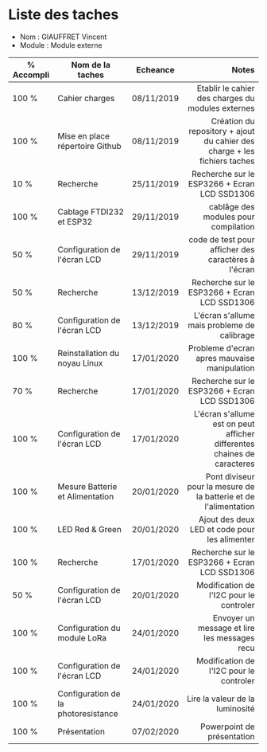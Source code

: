 
Liste des taches
==
- Nom : GIAUFFRET Vincent
- Module : Module externe

% Accompli | Nom de la taches | Echeance | Notes
---------- | ---------------- | ---------- | --------------:
100 %  |Cahier charges | 08/11/2019 | Etablir le cahier des charges du modules externes 
100 %  |Mise en place répertoire Github | 08/11/2019 | Création du repository + ajout du cahier des charge + les fichiers taches
10 %   |Recherche | 25/11/2019 | Recherche sur le ESP3266 + Ecran LCD SSD1306
100 %  |Cablage FTDI232 et ESP32| 29/11/2019 | cablâge des modules pour compilation 
50 %   |Configuration de l'écran LCD| 29/11/2019 | code de test pour afficher des caractères à l'écran
50 %   |Recherche | 13/12/2019 | Recherche sur le ESP3266 + Ecran LCD SSD1306
80 %   |Configuration de l'écran LCD| 13/12/2019 | L'écran s'allume mais probleme de calibrage
100 %  |Reinstallation du noyau Linux| 17/01/2020 | Probleme d'ecran apres mauvaise manipulation
70 %   |Recherche | 17/01/2020 | Recherche sur le ESP3266 + Ecran LCD SSD1306
100 %  |Configuration de l'écran LCD| 17/01/2020 | L'écran s'allume est on peut afficher differentes chaines de caracteres
100 %  |Mesure Batterie et Alimentation | 20/01/2020 | Pont diviseur pour la mesure de la batterie et de l'alimentation
100 %  |LED Red & Green | 20/01/2020 | Ajout des deux LED et code pour les alimenter
100 %  |Recherche | 17/01/2020 | Recherche sur le ESP3266 + Ecran LCD SSD1306
50 %   |Configuration de l'écran LCD| 20/01/2020 | Modification de l'I2C pour le controler
100 %  |Configuration du module LoRa| 24/01/2020 | Envoyer un message et lire les messages recu
100 %  |Configuration de l'écran LCD| 24/01/2020 | Modification de l'I2C pour le controler
100 %  |Configuration de la photoresistance| 24/01/2020 | Lire la valeur de la luminosité
100 %  |Présentation | 07/02/2020 | Powerpoint de présentation

 
